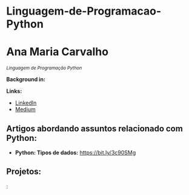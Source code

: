# Linguagem-de-Programacao-Python

# Ana Maria Carvalho
<sub>*Linguagem de Programação Python*</sub>


**Background in:** 

**Links:**
* [LinkedIn](https://www.linkedin.com/in/carvalhoanamaria/)
* [Medium](https://medium.com/@anamariasous_)

## Artigos abordando assuntos relacionado com Python:
* **Python: Tipos de dados:** https://bit.ly/3c90SMg

## Projetos:
:
